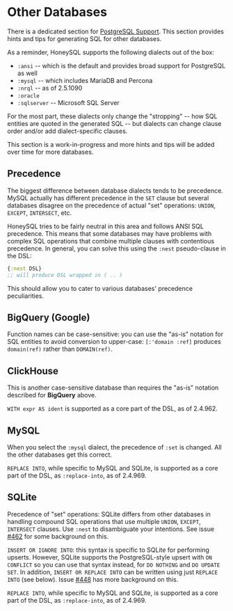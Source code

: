 # Other Databases

There is a dedicated section for [PostgreSQL Support](postgres.md).
This section provides hints and tips for generating SQL for other
databases.

As a reminder, HoneySQL supports the following dialects out of the box:
* `:ansi` -- which is the default and provides broad support for PostgreSQL as well
* `:mysql` -- which includes MariaDB and Percona
* `:nrql` -- as of 2.5.1090
* `:oracle`
* `:sqlserver` -- Microsoft SQL Server

For the most part, these dialects only change the "stropping" --
how SQL entities are quoted in the generated SQL -- but dialects
can change clause order and/or add dialect-specific clauses.

This section is a work-in-progress and more hints and tips will be
added over time for more databases.

## Precedence

The biggest difference between database dialects tends to be
precedence. MySQL actually has different precedence in the `SET`
clause but several databases disagree on the precedence of actual
"set" operations: `UNION`, `EXCEPT`, `INTERSECT`, etc.

HoneySQL tries to be fairly neutral in this area and follows ANSI SQL
precedence. This means that some databases may have problems with
complex SQL operations that combine multiple clauses with contentious
precedence. In general, you can solve this using the `:nest`
pseudo-clause in the DSL:

<!-- :test-doc-blocks/skip -->
```clojure
{:nest DSL}
;; will produce DSL wrapped in ( .. )
```

This should allow you to cater to various databases' precedence
peculiarities.

## BigQuery (Google)

Function names can be case-sensitive: you can use the "as-is" notation
for SQL entities to avoid conversion to upper-case: `[:'domain :ref]`
produces `domain(ref)` rather than `DOMAIN(ref)`.

## ClickHouse

This is another case-sensitive database than requires the "as-is"
notation described for **BigQuery** above.

`WITH expr AS ident` is supported as a core part of the DSL,
as of 2.4.962.

## MySQL

When you select the `:mysql` dialect, the precedence of `:set` is
changed. All the other databases get this correct.

`REPLACE INTO`, while specific to MySQL and SQLite, is supported as
a core part of the DSL, as `:replace-into`, as of 2.4.969.

## SQLite

Precedence of "set" operations: SQLite differs from other databases
in handling compound SQL operations that use multiple `UNION`,
`EXCEPT`, `INTERSECT` clauses. Use `:nest` to disambiguate your
intentions.
See issue [#462](https://github.com/seancorfield/honeysql/issues/462)
for some background on this.

`INSERT OR IGNORE INTO`: this syntax is specific to SQLite for
performing upserts. However, SQLite supports the PostgreSQL-style
upsert with `ON CONFLICT` so you can use that syntax instead, for
`DO NOTHING` and `DO UPDATE SET`. In addition,
`INSERT OR REPLACE INTO` can be written using just `REPLACE INTO`
(see below).
Issue [#448](https://github.com/seancorfield/honeysql/issues/448)
has more background on this.

`REPLACE INTO`, while specific to MySQL and SQLite, is supported as
a core part of the DSL, as `:replace-into`, as of 2.4.969.
